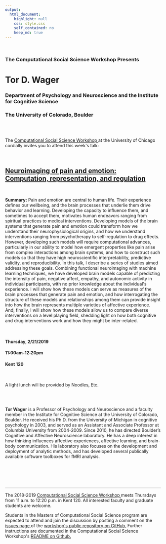 ```yaml
---
output:
  html_document:
    highlight: null
    css: style.css
    self_contained: no
    keep_md: true
---
```






<br>

<h3 class=pfblock-header> The Computational Social Science Workshop Presents </h3>

<h1 class=pfblock-header3> Tor D. Wager </h1>
<h3 class=pfblock-header3> Department of Psychology and Neuroscience and the Institute for Cognitive Science </h3>
<h3 class=pfblock-header3> The University of Colorado, Boulder </h3>

<br><br>



<p class=pfblock-header3>The <a href="https://macss.uchicago.edu/content/computation-workshop"> Computational Social Science Workshop </a> at the University of Chicago cordially invites you to attend this week's talk:</p>

<br>

<div class=pfblock-header3>
<h2 class=pfblock-header>
  <a href="https://github.com/uchicago-computation-workshop/tor_wager/blob/master/Jepma_et_al-2018-Nature_Human_Behaviour.pdf"> Neuroimaging of pain and emotion: Computation, representation, and regulation </a>
</h2>

<br>
</div>

<p class=footertext2>

**Summary:** Pain and emotion are central to human life. Their experience defines our wellbeing, and the brain processes that underlie them drive behavior and learning. Developing the capacity to influence them, and sometimes to accept them, motivates human endeavors ranging from spiritual practices to medical interventions.  Developing models of the brain systems that generate pain and emotion could transform how we understand their neurophysiological origins, and how we understand interventions ranging from psychotherapy to self-regulation to drug effects. However, developing such models will require computational advances, particularly in our ability to model how emergent properties like pain arise from complex interactions among brain systems, and how to construct such models so that they have high neuroscientific interpretability, predictive validity, and reproducibility. In this talk, I describe a series of studies aimed addressing these goals.  Combining functional neuroimaging with machine learning techniques, we have developed brain models capable of predicting the intensity of pain, negative affect, empathy, and autonomic activity in individual participants, with no prior knowledge about the individual's experience. I will show how these models can serve as measures of the brain processes that generate pain and emotion, and how interrogating the structure of these models and relationships among them can provide insight into how the brain represents multiple varieties of affective experience. And, finally, I will show how these models allow us to compare diverse interventions on a level playing field, shedding light on how both cognitive and drug interventions work and how they might be inter-related.


</p>

<br>



<h4 class=pfblock-header3> Thursday, 2/21/2019 </h4>
<h4 class=pfblock-header3> 11:00am-12:20pm </h4>
<h4 class=pfblock-header3> Kent 120 </h4>

<br>

<p class=pfblock-header3> A light lunch will be provided by Noodles, Etc.</p>

<br><br>

<p class=footertext2>

**Tor Wager** is a Professor of Psychology and Neuroscience and a faculty member in the Institute for Cognitive Science at the University of Colorado, Boulder. He received his Ph.D. from the University of Michigan in cognitive psychology in 2003, and served as an Assistant and Associate Professor at Columbia University from 2004-2009. Since 2010, he has directed Boulder’s Cognitive and Affective Neuroscience laboratory. He has a deep interest in how thinking influences affective experiences, affective learning, and brain-body communication. His laboratory also focuses on the development and deployment of analytic methods, and has developed several publically available software toolboxes for fMRI analysis.
</p>

<br>



<br><br>


---

<p class=footertext> The 2018-2019 <a href="https://macss.uchicago.edu/content/computation-workshop"> Computational Social Science Workshop </a> meets Thursdays from 11 a.m. to 12:20 p.m. in Kent 120. All interested faculty and graduate students are welcome.</p>

<p class=footertext>Students in the Masters of Computational Social Science program are expected to attend and join the discussion by posting a comment on the <a href="https://github.com/uchicago-computation-workshop/tor_wager/issues"> issues page </a> of the <a href="https://github.com/uchicago-computation-workshop/tor_wager"> workshop's public repository on GitHub.</a> Further instructions are documented in the Computational Social Science Workshop's <a href="https://github.com/uchicago-computation-workshop/README"> README on Github.</a></p>
